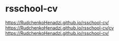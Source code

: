 # rsschool-cv
https://RudchenkoHenadzi.github.io/rsschool-cv/
https://RudchenkoHenadzi.github.io/rsschool-cv/cv
https://RudchenkoHenadzi.github.io/rsschool-cv/

